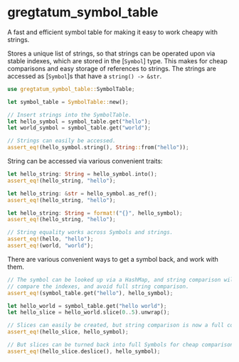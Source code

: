 # gregtatum_symbol_table

A fast and efficient symbol table for making it easy to work cheapy with strings.

Stores a unique list of strings, so that strings can be operated upon via stable
indexes, which are stored in the [`Symbol`] type. This makes for cheap comparisons
and easy storage of references to strings. The strings are accessed as [`Symbol`]s
that have a `string() -> &str`.

```rs
use gregtatum_symbol_table::SymbolTable;

let symbol_table = SymbolTable::new();

// Insert strings into the SymbolTable.
let hello_symbol = symbol_table.get("hello");
let world_symbol = symbol_table.get("world");

// Strings can easily be accessed.
assert_eq!(hello_symbol.string(), String::from("hello"));
```

String can be accessed via various convenient traits:

```rs
let hello_string: String = hello_symbol.into();
assert_eq!(hello_string, "hello");

let hello_string: &str = hello_symbol.as_ref();
assert_eq!(hello_string, "hello");

let hello_string: String = format!("{}", hello_symbol);
assert_eq!(hello_string, "hello");

// String equality works across Symbols and strings.
assert_eq!(hello, "hello");
assert_eq!(world, "world");
```

There are various convenient ways to get a symbol back, and work with them.

```rs
// The symbol can be looked up via a HashMap, and string comparison will cheaply
// compare the indexes, and avoid full string comparison.
assert_eq!(symbol_table.get("hello"), hello_symbol);

let hello_world = symbol_table.get("hello world");
let hello_slice = hello_world.slice(0..5).unwrap();

// Slices can easily be created, but string comparison is now a full comparison.
assert_eq!(hello_slice, hello_symbol);

// But slices can be turned back into full Symbols for cheap comparisons.
assert_eq!(hello_slice.deslice(), hello_symbol);
```
